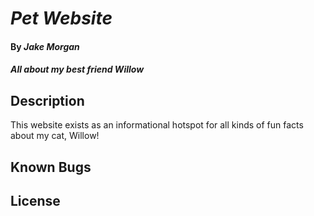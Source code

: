 # _Pet Website_

#### By _**Jake Morgan**_

#### _All about my best friend Willow_

## Description

This website exists as an informational hotspot for all kinds of fun facts about my cat, Willow!

## Known Bugs

## License